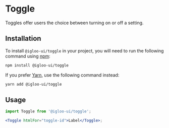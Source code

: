 # Toggle

Toggles offer users the choice between turning on or off a setting.

<ReferenceLinks />

## Installation

To install `@igloo-ui/toggle` in your project, you will need to run the following command using [npm](https://www.npmjs.com/):

```bash
npm install @igloo-ui/toggle
```

If you prefer [Yarn](https://classic.yarnpkg.com/en/), use the following command instead:

```bash
yarn add @igloo-ui/toggle
```

## Usage

```jsx
import Toggle from '@igloo-ui/toggle';

<Toggle htmlFor="toggle-id">Label</Toggle>;
```

